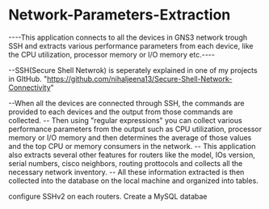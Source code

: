 # Network-Parameters-Extraction
----This application connects to all the devices in GNS3 network trough SSH and extracts various performance parameters from each device, like the CPU utilization, processor memory or I/O memory etc.----


--SSH(Secure Shell Netwrok) is seperately explained in one of my projects in GItHub. "https://github.com/nihaljeena13/Secure-Shell-Network-Connectivity"


--When all the devices are connected through SSH, the commands are provided to each devices and the output from those commands are collected.
-- Then using "regular expressions" you can collect various performance parameters from the output such as CPU utilization, processor memory or I/O memory and then determines the average of those values and the top CPU or memory consumers in the network.
-- This application also extracts several other features for routers like the model, IOs version, serial numbers, cisco neighbors, routing prottocols and collects all the necessary network inventory.
-- All these information extracted is then collected into the database on the local machine and organized into tables.


configure SSHv2 on each routers.
Create a MySQL databae

